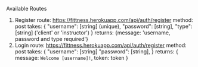 Available Routes

1. Register
    route: https://fittness.herokuapp.com/api/auth/register
    method: post
    takes: {
            "username": [string] (unique),
            "password": [string],
            "type": [string] ('client' or 'instructor')
            }
    returns: {message: 'username, password and type     required'}
2. Login
    route: https://fittness.herokuapp.com/api/auth/register
    method: post
    takes: {
            "username": [string] 
            "password": [string],
            }
    returns: {
              message: `Welcome [username]!`,
              token: token
              }